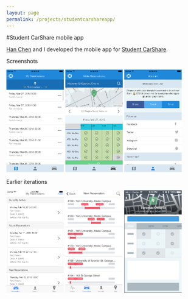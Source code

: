 ```yaml
---
layout: page
permalink: /projects/studentcarshareapp/
---
```


#Student CarShare mobile app

[Han Chen](http://chen-han.github.io) and I developed the mobile app for [Student CarShare](http://www.studentcarshare.ca).

Screenshots

![](/assets/studentcarshare/reservations.png)
![](/assets/studentcarshare/new-reservation.png)
![](/assets/studentcarshare/account.png)

Earlier iterations

![](/assets/studentcarshare/old-reservations.png)
![](/assets/studentcarshare/old-book.png)
![](/assets/studentcarshare/concept.png)

<style>
	img {
		max-width: 30%;
	}
</style>
